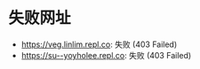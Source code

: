 # 失败网址
- https://veg.linlim.repl.co: 失败 (403
Failed)
- https://su--yoyholee.repl.co: 失败 (403
Failed)
